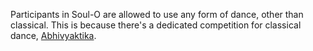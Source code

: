 <!-- TITLE: Soul-O -->
<!-- SUBTITLE: Soul-O is a solo dance competition in Pearl. -->

Participants in Soul-O are allowed to use any form of dance, other than classical. This is because there's a dedicated competition for classical dance, [Abhivyaktika](/fests/pearl/events/abhivyaktika).


